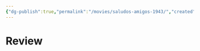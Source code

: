 ```yaml
---
{"dg-publish":true,"permalink":"/movies/saludos-amigos-1943/","created":"2024-06-04","updated":"2024-06-17"}
---
```



# Review
